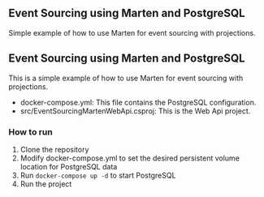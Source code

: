 ## Event Sourcing using Marten and PostgreSQL
Simple example of how to use Marten for event sourcing with projections.

## Event Sourcing using Marten and PostgreSQL
This is a simple example of how to use Marten for event sourcing with projections.
- docker-compose.yml: This file contains the PostgreSQL configuration.
- src/EventSourcingMartenWebApi.csproj: This is the Web Api project.

### How to run
1. Clone the repository
1. Modify docker-compose.yml to set the desired persistent volume location for PostgreSQL data
1. Run `docker-compose up -d` to start PostgreSQL
1. Run the project
